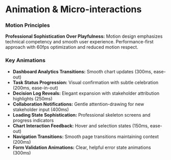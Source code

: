 # Animation & Micro-interactions

### Motion Principles
**Professional Sophistication Over Playfulness:** Motion design emphasizes technical competency and smooth user experience. Performance-first approach with 60fps optimization and reduced motion respect.

### Key Animations
- **Dashboard Analytics Transitions:** Smooth chart updates (300ms, ease-out)
- **Task Status Progression:** Visual confirmation with subtle celebration (200ms, ease-in-out)
- **Decision Log Reveals:** Elegant expansion with stakeholder attribution highlights (250ms)
- **Collaboration Notifications:** Gentle attention-drawing for new stakeholder input (400ms)
- **Loading State Sophistication:** Professional skeleton screens and progress indicators
- **Chart Interaction Feedback:** Hover and selection states (150ms, ease-out)
- **Navigation Transitions:** Smooth page transitions maintaining context (200ms)
- **Form Validation Animations:** Clear, helpful error state animations (300ms)
